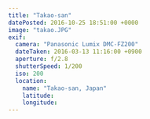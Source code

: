 ```yaml
---
title: "Takao-san"
datePosted: 2016-10-25 18:51:00 +0000
image: "takao.JPG"
exif:
  camera: "Panasonic Lumix DMC-FZ200"
  dateTaken: 2016-03-13 11:16:00 +0900
  aperture: f/2.8
  shutterSpeed: 1/200
  iso: 200
  location:
    name: "Takao-san, Japan"
    latitude:
    longitude:
---
```

